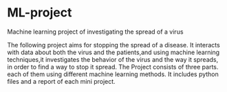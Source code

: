 # ML-project
Machine learning project of investigating the spread of a virus

The following project aims for stopping the spread of a disease.
It interacts with data about both the virus and the patients,and using machine learning techniques,it investigates the behavior of the virus and the way it spreads, in order to find a way to stop it spread.
The Project consists of three parts. each of them using different machine learning methods.
It includes python files and a report of each mini project.
